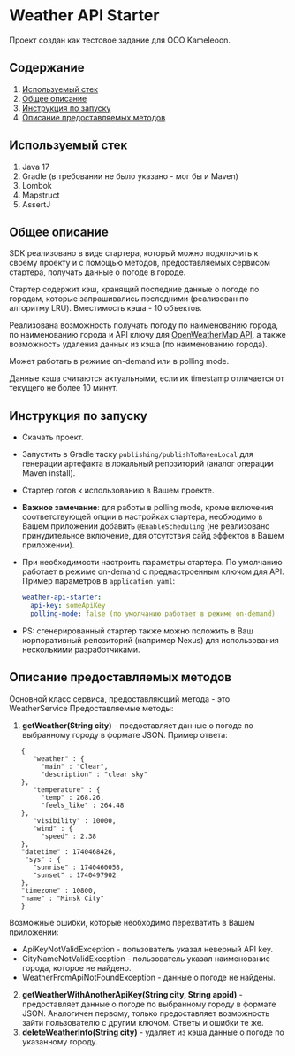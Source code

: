 # Weather API Starter

Проект создан как тестовое задание для ООО Kameleoon.

## Содержание
1. [Используемый стек](#используемый-стек)
2. [Общее описание](#общее-описание)
3. [Инструкция по запуску](#инструкция-по-запуску)
4. [Описание предоставляемых методов](#описание-предоставляемых-методов)

## Используемый стек
1. Java 17
2. Gradle (в требовании не было указано - мог бы и Maven)
3. Lombok
4. Mapstruct
5. AssertJ

## Общее описание
SDK реализовано в виде стартера, который можно подключить к своему проекту и с помощью методов, предоставляемых сервисом стартера, получать данные о погоде в городе.

Стартер содержит кэш, хранящий последние данные о погоде по городам, которые запрашивались последними (реализован по алгоритму LRU). Вместимость кэша - 10 объектов.

Реализована возможность получать погоду по наименованию города, по наименованию города и API ключу для [OpenWeatherMap API](https://openweathermap.org/api), а также возможность удаления данных из кэша (по наименованию города).

Может работать в режиме on-demand или в polling mode.

Данные кэша считаются актуальными, если их timestamp отличается от текущего не более 10 минут.

## Инструкция по запуску
- Скачать проект.
- Запустить в Gradle таску `publishing/publishToMavenLocal` для генерации артефакта в локальный репозиторий (аналог операции Maven install).
- Стартер готов к использованию в Вашем проекте.
- **Важное замечание**: для работы в polling mode, кроме включения соответствующей опции в настройках стартера, необходимо в Вашем приложении добавить `@EnableScheduling` (не реализовано принудительное включение, для отсутствия сайд эффектов в Вашем приложении).
- При необходимости настроить параметры стартера. По умолчанию работает в режиме on-demand с преднастроенным ключом для API. Пример параметров в `application.yaml`:

  ```yaml
  weather-api-starter:
    api-key: someApiKey
    polling-mode: false (по умолчанию работает в режиме on-demand)

- PS: сгенерированный стартер также можно положить в Ваш корпоративный репозиторий (например Nexus) для использования несколькими разработчиками. 

## Описание предоставляемых методов
Основной класс сервиса, предоставляющий метода - это WeatherService
Предоставляемые методы:
1. **getWeather(String city)** - предоставляет данные о погоде по выбранному городу в формате JSON.
   Пример ответа:
~~~
   {
      "weather" : {
        "main" : "Clear",
        "description" : "clear sky"
   },
      "temperature" : {
        "temp" : 268.26,
        "feels_like" : 264.48
   },
      "visibility" : 10000,
      "wind" : {
        "speed" : 2.38
   },
   "datetime" : 1740468426,
    "sys" : {
      "sunrise" : 1740460058,
      "sunset" : 1740497902
   },
   "timezone" : 10800,
   "name" : "Minsk City"
   }
~~~
   Возможные ошибки, которые необходимо перехватить в Вашем приложении:
   - ApiKeyNotValidException - пользователь указал неверный API key.
   - CityNameNotValidException - пользователь указал наименование города, которое не найдено.
   - WeatherFromApiNotFoundException - данные о погоде не найдены.
2. **getWeatherWithAnotherApiKey(String city, String appid)** - предоставляет данные о погоде по выбранному городу в формате JSON. Аналогичен первому, только предоставляет возможность зайти пользователю с другим ключом. Ответы и ошибки те же.
3. **deleteWeatherInfo(String city)** - удаляет из кэша данные о погоде по указанному городу.
